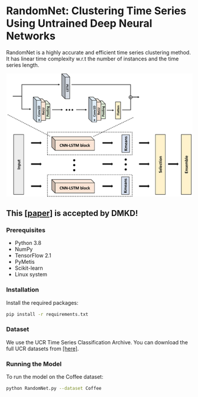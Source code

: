 # RandomNet: Clustering Time Series Using Untrained Deep Neural Networks
RandomNet is a highly accurate and efficient time series clustering method. It has linear time complexity w.r.t the number of instances and the time series length. 

![Overall Architecture](overview.png)

## This [[paper]]() is accepted by DMKD!

### Prerequisites
- Python 3.8
- NumPy
- TensorFlow 2.1
- PyMetis
- Scikit-learn
- Linux system

### Installation
Install the required packages:
```sh
pip install -r requirements.txt
```
### Dataset
We use the UCR Time Series Classification Archive. You can download the full UCR datasets from [[here]](https://www.cs.ucr.edu/~eamonn/time_series_data_2018/).

### Running the Model
To run the model on the Coffee dataset:
```sh
python RandomNet.py --dataset Coffee
```
